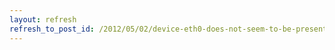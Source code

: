 ```yaml
---
layout: refresh
refresh_to_post_id: /2012/05/02/device-eth0-does-not-seem-to-be-present-delaying-initialization
---
```

